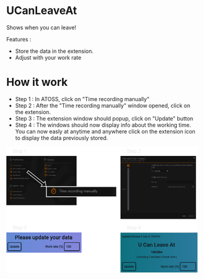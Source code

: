 # UCanLeaveAt

Shows when you can leave!

Features :

- Store the data in the extension.
- Adjust with your work rate

# How it work

- Step 1 : In ATOSS, click on "Time recording manually"
- Step 2 : After the "Time recording manually" window opened, click on the extension.
- Step 3 : The extension window should popup, click on "Update" button
- Step 4 : The windows should now display info about the working time. You can now easly at anytime and anywhere click on the extension icon to display the data previously stored.

![](tuto.png)